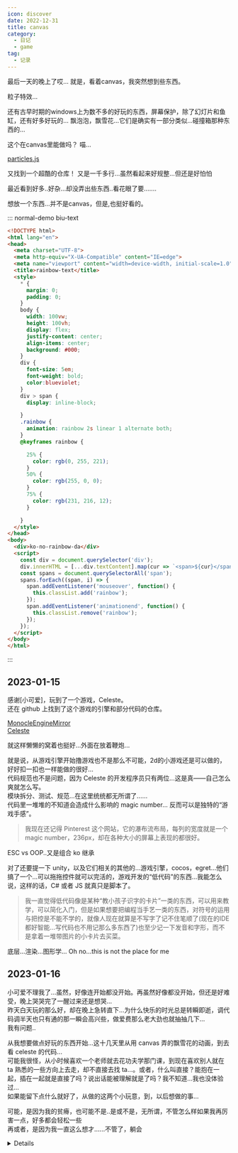 ```yaml
---
icon: discover
date: 2022-12-31
title: canvas
category:
  - 日记
  - game
tag:
  - 记录
---
```


最后一天的晚上了哎...
就是，看着canvas，我突然想到些东西。

粒子特效...

还有古早时期的windows上为数不多的好玩的东西，屏幕保护，除了幻灯片和鱼缸，还有好多好玩的...
飘泡泡，飘雪花...它们是确实有一部分类似...碰撞箱那种东西的...

这个在canvas里能做吗？
喵...

[particles.js](https://github.com/VincentGarreau/particles.js)

又找到一个超酷的仓库！
又是一千多行...虽然看起来好规整...但还是好怕怕

最近看到好多..好杂...却没弄出些东西..看花眼了要.......

想放一个东西...并不是canvas，但是,也挺好看的。

::: normal-demo biu-text

```html
<!DOCTYPE html>
<html lang="en">
<head>
  <meta charset="UTF-8">
  <meta http-equiv="X-UA-Compatible" content="IE=edge">
  <meta name="viewport" content="width=device-width, initial-scale=1.0">
  <title>rainbow-text</title>
  <style>
    * {
      margin: 0;
      padding: 0;
    }
    body {
      width: 100vw;
      height: 100vh;
      display: flex;
      justify-content: center;
      align-items: center;
      background: #000;
    }
    div {
      font-size: 5em;
      font-weight: bold;
      color:blueviolet;
    }
    div > span {
      display: inline-block;

    }
    .rainbow {
      animation: rainbow 2s linear 1 alternate both;
    }
    @keyframes rainbow {

      25% {
        color: rgb(0, 255, 221);
      }
      50% {
        color: rgb(255, 0, 0);
      }
      75% {
        color: rgb(231, 216, 12);
      }

    }
  </style>
</head>
<body>
  <div>ko-no-rainbow-da</div>
  <script>
    const div = document.querySelector('div');
    div.innerHTML = [...div.textContent].map(cur => `<span>${cur}</span>`).join('');
    const spans = document.querySelectorAll('span');
    spans.forEach((span, i) => {
      span.addEventListener('mouseover', function() {
        this.classList.add('rainbow');
      });
      span.addEventListener('animationend', function() {
        this.classList.remove('rainbow');
      });
    });
  </script>
</body>
</html>
```

:::

## 2023-01-15

感谢[小可爱]，玩到了一个游戏，Celeste。\
还在 github 上找到了这个游戏的引擎和部分代码的仓库。

[MonocleEngineMirror](https://github.com/shortgecko/MonocleEngineMirror)\
[Celeste](https://github.com/NoelFB/Celeste)

就这样懒懒的窝着也挺好...外面在放着鞭炮...

就是说，从游戏引擎开始撸游戏也不是那么不可能，2d的小游戏还是可以做的，好好扣一扣也一样能做的很好...\
代码规范也不是问题，因为 Celeste 的开发程序员只有两位...这是真——自己怎么爽就怎么写。\
模块拆分、测试、规范...在这里统统都无所谓了......\
代码里一堆堆的不知道会造成什么影响的 magic number... 反而可以是独特的“游戏手感”。

>我现在还记得 Pinterest 这个网站，它的瀑布流布局，每列的宽度就是一个 magic number，236px，却在各种大小的屏幕上表现的都很好。

ESC vs OOP..又是组合 ko 继承

对了还要提一下 unity，以及它们相关的其他的...游戏引擎，cocos，egret...他们搞了一个...可以拖拖控件就可以完活的，游戏开发的“低代码”的东西...我能怎么说，这样的话，C# 或者 JS 就真只是脚本了。
>我一直觉得低代码像是某种“教小孩子识字的卡片”一类的东西，可以用来教学，可以简化入门，但是如果想要把编程当手艺一类的东西，对符号的运用与把控是不能不学的，就像人现在就算是不写字了记不住笔顺了(现在的IDE都好智能...写代码也不用记那么多东西了)也至少记一下发音和字形，而不是拿着一堆带图片的小卡片去买菜。

底层...渲染...图形学...
Oh no...this is not the place for me

## 2023-01-16

小可爱不理我了...虽然，好像连开始都没开始。再虽然好像都没开始，但还是好难受，晚上哭哭完了一醒过来还是想哭...\
昨天白天玩的那么好，却在晚上急转直下...为什么快乐的时光总是转瞬即逝，调代码调半天也只有通的那一瞬会高兴些，做爱费那么老大劲也就抽抽几下...\
我有问题..

从我想要做点好玩的东西开始...这十几天里从用 canvas 弄的飘雪花的动画，到去看 celeste 的代码...\
可能我很怪，从小时候喜欢一个老师就去花功夫学那门课，到现在喜欢别人就在 ta 熟悉的一些方向上去走，却不直接去找 ta...。或者，什么叫直接？能抱在一起，插在一起就是直接了吗？说出话能被理解就是了吗？我不知道...我也没体验过...\
如果能留下点什么就好了，从做的这两个小玩意，到，以后想做的事...

可能，是因为我的贫瘠，也可能不是..是或不是，无所谓，不管怎么样如果我再厉害一点，好多都会轻松一些\
再或者，是因为我一直这么想才......不管了，躺会

<details>
我脑中闪过了好多读过的句子...但他们没用。ta 总是在担忧被抛弃被替掉，甚至用如果合适也可以换掉我一类的话来告诉我 ta 的担忧...就像现在无数被抽干了同质化之后的劳动力们担忧的一样..

>交换价值、商品价值的神奇之处就是，它们只在交换中，在与同自己相异的东西交换中，才能显现出来——说20码麻布=20码麻布毫无意义，但在说20码麻布=1件上衣时，似乎有一种神奇的，出离于麻布、上衣本身的东西出现了，让原本根本不能画上等号的东西强行相等了起来。交换价值并非原本就存在的玩意，它需要靠交换这一行为、运动才能显现出来。

还有分明知道“想要的是不能说出来的”，却在谈xp的时候突然对我说“我可能不能满足你的需求”。md 我能想到最灾难的性行为的方式就是一边冷冰冰的问我要什么然后机械的给我。

>事后诸葛亮是，事前事中稀里糊涂，结束之后才反应过来发生了啥，然后头头是道，世上有太多这样的笨蛋。\
但有至少一样东西是反着的，也许你抱着各种各样的期待，计划的头头是道，但是当事前发生之后，那些通通都不再重要，在那之后，面对“你为什么爱我”这个问题时，什么都说不出来，只是知道那发生了。这个问题不能被回答，这不是可以选择、可以衡量的、可以被理解、可以被俘获进而支撑的，也同样，不屑于被理解，也只有这样，那些才能一次次发生...

可这些都没用...
这些句子总是慢一步，什么都结束了，连上场的机会都没有。

>I'm suffering more things than you. You don't understand.

也许，是的..我，没有经历过太多。not even start.\
再或许是，一种从过去中解脱的方式。

</details>
